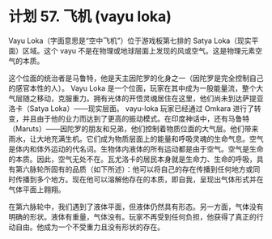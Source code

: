 # 计划 57. 飞机 (vayu loka)

Vayu Loka（字面意思是“空中飞机”）位于游戏板第七排的 Satya Loka（现实平面）区域。这个 vayu 不是在物理或地球层面上发现的风或空气。这是物理元素空气的本质。

这个位面的统治者是马鲁特，他是天主因陀罗的化身之一（因陀罗是完全控制自己的感官本性的人）。 Vayu Loka 是一个位面，玩家在其中成为一股能量流，整个大气层随之移动，克服重力。拥有光体的开悟灵魂居住在这里，他们尚未到达萨提亚洛卡（Satya Loka）——现实层面。 vayu-loka 玩家已经通过 Omkara 进行了转变，并且由于他的业力而达到了更高的振动模式。在印度神话中，还有马鲁特（Maruts）——因陀罗的朋友和兄弟，他们控制着物质位面的大气层。他们带来雨水，让大地充满生机。它们成为物质层面上的能量和呼吸灵魂的生命气息。空气是体内和体外运动的代名词。生物体内液体的所有运动都是由于空气。空气是生命的本质。因此，空气无处不在。瓦尤洛卡的居民本身就是生命力、生命的呼吸，具有第六脉轮所固有的品质（如下所述）：他可以将自己的存在传播到任何地方或同时传播到多个地方。现在他可以溶解他存在的本质，即自我，呈现出气体形式并在气体平面上翱翔。

在第六脉轮中，我们遇到了液体平面，但液体仍然具有形态。另一方面，气体没有明确的形状。液体有重量，气体没有。玩家不再受到任何负担，他获得了真正的行动自由。他成为一个不受重力且没有形状的存在。
